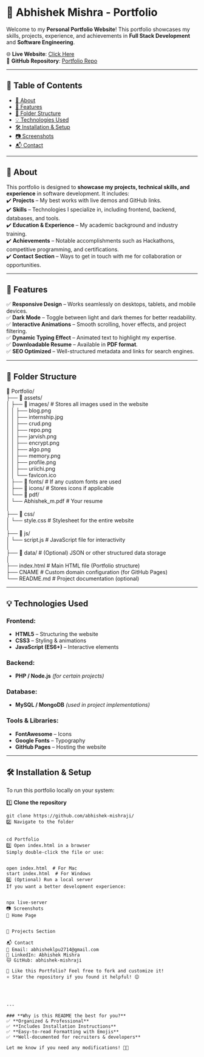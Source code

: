 # 🚀 Abhishek Mishra - Portfolio

Welcome to my **Personal Portfolio Website**! This portfolio showcases my skills, projects, experience, and achievements in **Full Stack Development** and **Software Engineering**.

🌐 **Live Website**: [Click Here](https://abhishek.ninja/)  
📂 **GitHub Repository**: [Portfolio Repo](https://github.com/abhishek-mishraji/)  

---

## 📜 Table of Contents
- [📌 About](#-about)
- [🎨 Features](#-features)
- [📁 Folder Structure](#-folder-structure)
- [💡 Technologies Used](#-technologies-used)
- [🛠️ Installation & Setup](#️-installation--setup)
- [📷 Screenshots](#-screenshots)
- [📬 Contact](#-contact)

---

## 📌 About
This portfolio is designed to **showcase my projects, technical skills, and experience** in software development. It includes:  
✔️ **Projects** – My best works with live demos and GitHub links.  
✔️ **Skills** – Technologies I specialize in, including frontend, backend, databases, and tools.  
✔️ **Education & Experience** – My academic background and industry training.  
✔️ **Achievements** – Notable accomplishments such as Hackathons, competitive programming, and certifications.  
✔️ **Contact Section** – Ways to get in touch with me for collaboration or opportunities.  

---

## 🎨 Features
✅ **Responsive Design** – Works seamlessly on desktops, tablets, and mobile devices.  
✅ **Dark Mode** – Toggle between light and dark themes for better readability.  
✅ **Interactive Animations** – Smooth scrolling, hover effects, and project filtering.  
✅ **Dynamic Typing Effect** – Animated text to highlight my expertise.  
✅ **Downloadable Resume** – Available in **PDF format**.  
✅ **SEO Optimized** – Well-structured metadata and links for search engines.  

---

## 📁 Folder Structure
📂 Portfolio/  
├── 📂 assets/  
│   ├── 📂 images/          # Stores all images used in the website  
│   │   ├── blog.png  
│   │   ├── internship.jpg  
│   │   ├── crud.png  
│   │   ├── repo.png  
│   │   ├── jarvish.png  
│   │   ├── encrypt.png  
│   │   ├── algo.png  
│   │   ├── memory.png  
│   │   ├── profile.png  
│   │   ├── uriichi.png  
│   │   └── favicon.ico  
│   ├── 📂 fonts/          # If any custom fonts are used  
│   ├── 📂 icons/          # Stores icons if applicable  
│   └── 📂 pdf/  
│       └── Abhishek_m.pdf # Your resume  
│  
├── 📂 css/  
│   └── style.css          # Stylesheet for the entire website  
│  
├── 📂 js/  
│   └── script.js          # JavaScript file for interactivity  
│  
├── 📂 data/               # (Optional) JSON or other structured data storage  
│  
├── index.html             # Main HTML file (Portfolio structure)  
├── CNAME                  # Custom domain configuration (for GitHub Pages)  
└── README.md              # Project documentation (optional)  


---

## 💡 Technologies Used
### **Frontend:**
- **HTML5** – Structuring the website  
- **CSS3** – Styling & animations  
- **JavaScript (ES6+)** – Interactive elements  

### **Backend:**
- **PHP / Node.js** *(for certain projects)*  

### **Database:**
- **MySQL / MongoDB** *(used in project implementations)*  

### **Tools & Libraries:**
- **FontAwesome** – Icons  
- **Google Fonts** – Typography  
- **GitHub Pages** – Hosting the website  

---

## 🛠️ Installation & Setup
To run this portfolio locally on your system:  

1️⃣ **Clone the repository**  
```
git clone https://github.com/abhishek-mishraji/
2️⃣ Navigate to the folder


cd Portfolio
3️⃣ Open index.html in a browser
Simply double-click the file or use:


open index.html  # For Mac
start index.html  # For Windows
4️⃣ (Optional) Run a local server
If you want a better development experience:


npx live-server
📷 Screenshots
🌟 Home Page


🌟 Projects Section

📬 Contact
📧 Email: abhisheklpu2714@gmail.com
🔗 LinkedIn: Abhishek Mishra
🐱 GitHub: abhishek-mishraji

🚀 Like this Portfolio? Feel free to fork and customize it!
⭐ Star the repository if you found it helpful! 😊




---

### **Why is this README the best for you?**
✅ **Organized & Professional**  
✅ **Includes Installation Instructions**  
✅ **Easy-to-read Formatting with Emojis**  
✅ **Well-documented for recruiters & developers**  

Let me know if you need any modifications! 🚀🔥